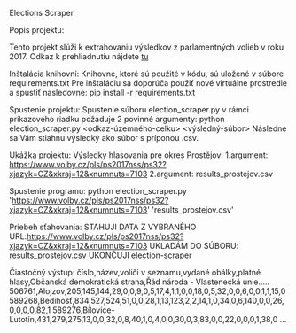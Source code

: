 Elections Scraper

Popis projektu:

Tento projekt slúži k extrahovaniu výsledkov z parlamentných volieb v roku 2017. Odkaz k prehliadnutiu nájdete [tu](https://www.volby.cz/pls/ps2017nss/ps3?xjazyk=CZ)

Inštalácia knihovní:
Knihovne, ktoré sú použité v kódu, sú uložené v súbore requirements.txt
Pre inštaláciu sa doporúča použiť nové virtuálne prostredie a spustiť nasledovne:
pip install -r requirements.txt

Spustenie projektu:
Spustenie súboru election_scraper.py v rámci príkazového riadku požaduje 2 povinné argumenty:
python election_scraper.py <odkaz-územného-celku> <výsledný-súbor>
Následne sa Vám stiahnu výsledky ako súbor s príponou .csv.

Ukážka projektu:
Výsledky hlasovania pre okres Prostějov:
1.argument: https://www.volby.cz/pls/ps2017nss/ps32?xjazyk=CZ&xkraj=12&xnumnuts=7103
2.argument: results_prostejov.csv

Spustenie programu:
python election_scraper.py 'https://www.volby.cz/pls/ps2017nss/ps32?xjazyk=CZ&xkraj=12&xnumnuts=7103' 'results_prostejov.csv'

Priebeh sťahovania:
STAHUJI DATA Z VYBRANÉHO URL:https://www.volby.cz/pls/ps2017nss/ps32?xjazyk=CZ&xkraj=12&xnumnuts=7103
UKLADÁM DO SÚBORU: results_prostejov.csv
UKONČUJI election-scraper

Čiastočný výstup: 
číslo,název,voliči v seznamu,vydané obálky,platné hlasy,Občanská demokratická strana,Řád národa - Vlastenecká unie.....
506761,Alojzov,205,145,144,29,0,0,9,0,5,17,4,1,1,0,0,18,0,5,32,0,0,6,0,0,1,1,15,0
589268,Bedihošť,834,527,524,51,0,0,28,1,13,123,2,2,14,1,0,34,0,6,140,0,0,26,0,0,0,0,82,1
589276,Bílovice-Lutotín,431,279,275,13,0,0,32,0,8,40,1,0,4,0,0,30,0,3,83,0,0,22,0,0,0,1,38,0
...